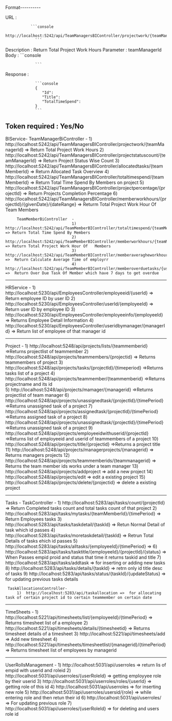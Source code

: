 Format----------

URL            :

               ```console
                 http://localhost:5242/api/TeamManagersBIController/projectwork/{teamManagerId}
                 ```

Description    : Return Total Project Work Hours
Parameter      : teamManagerId
Body           :
               ```console
                 
                 ```
Response       : 

                 ```console
                 {
                    "Id":
                    "Title":
                    "TotalTimeSpend":
                 }
                 ```
                 
Token required : Yes/No
-------------------------------------------------------------------------------------------------------------------------------------------


BIService- 
         TeamManagerBiController -
                                  1) http://localhost:5242/api/TeamManagersBIController/projectwork/{teamManagerId} => Return Total Project Work Hours
                                  2) http://localhost:5242/api/TeamManagersBIController/projectstatuscount/{teamManagerId} => Return Project Status Wise Count
                                  3) http://localhost:5242/api/TeamManagersBIController/allocatedtasks/{teamMemberId} => Return Allocated Task Overview
                                  4) http://localhost:5242/api/TeamManagersBIController/totaltimespend/{teamMemberId} => Return Total Time Spend By Members on project
                                  5) http://localhost:5242/api/TeamManagersBIController/projectpercentage/{projectId} => Return Projects Completion Percentage
                                  6) http://localhost:5242/api/TeamManagersBIController/memberworkhours/{projectId}/{givenDate}/{dateRange} => Returm Total Project Work Hour Of Team Members


         TeamMemberBiController  -
                                 1) http://localhost:5242/api/TeamMemberBIController/totaltimespend/{teamMemberId} => Return Total Time Spend By Members 
                                 2) http://localhost:5242/api/TeamMemberBIController/memberworkhours/{teamMemberId}/{givenDate}/{dateRange} => Return Total Project Work Hour Of   Members
                                 3) http://localhost:5242/api/TeamMemberBIController/memberaveragheworkhours/{userId} =>  Return Calculate Average Time of employrr
                                 4) http://localhost:5242/api/TeamMemberBIController/memberoverduetasks/{userId} =>  Return Over Due Task Of Member which have 7 days to get overdue



 
--------------------------------------------------------------------------------------------------------------------------------------------
          
HRService  - 
            1) http://localhost:5230/api/EmployeesController/employeeid/{userId} => Return employee ID by user ID
            2) http://localhost:5230/api/EmployeesController/userId/{employeeId} => Return user ID by employee ID
            3) http://localhost:5230/api/EmployeesController/employeeinfo/{employeeId} => Returns Employee Detail Information
            4) http://localhost:5230/api/EmployeesController/useridbymanager/{managerId} =>   Return list of employee of that manager id 

--------------------------------------------------------------------------------------------------------------------------------------------

Project  -
           1) http://localhost:5248/api/projects/lists/{teammemberid} =>Returns projectlist of teammember
           2) http://localhost:5248/api/projects/teammembers/{projectid} => Returns teammembers of project
           3) http://localhost:5248/api/projects/tasks/{projectId}/{timeperiod} =>Returns tasks list of a project
           4) http://localhost:5248/api/projects/teammember/{teammemberid} =>Returns projectname and its id  
           5) http://localhost:5248/api/projects/mamager/{managerid} =>Returns projectlist of team manager
           6) http://localhost:5248/api/projects/unassignedtask/{projectId}/{timePeriod} =>Returns unassigned task of a project
           7) http://localhost:5248/api/projects/assignedtask/{projectId}/{timePeriod} =>Returns assigned task of a project
           8) http://localhost:5248/api/projects/unassignedtask/{projectId}/{timePeriod} =>Returns unassigned task of a project
           9) http://localhost:5248/api/projects/employeeidwithuserid/{projectId} =>Returns list of employeeid and userid of teammembers of a project
          10) http://localhost:5248/api/projects/title/{projectid} =>Returns a project title
          11) http://localhost:5248/api/projects/managerprojects/{managerid} => Returns managers projects 
          12) http://localhost:5248/api/projects/teammemberids/{teammanagerid} => Returns the team member ids works under a team manager
          13) http://localhost:5248/api/projects/addproject => add a new project
          14) http://localhost:5248/api/projects/edit => edit a existing project
          15) http://localhost:5248/api/projects/delete/{projectid} => delete a existing project
        

----------------------------------------------------------------------------------------------------------------------------------------------------------

Tasks -
     TaskController -
        1)  http://localhost:5283/api/tasks/count/{projectId}  =>  Return Completed tasks count and total tasks count of that project
        2)  http://localhost:5283/api/tasks/mytasks/{teamMemberId}/{timePeriod} => Return Employees tasks
        3)  http://localhost:5283/api/tasks/taskdetail/{taskId} =>  Retun Normal Detail of task which id passes
        4)  http://localhost:5283/api/tasks/moretaskdetail/{taskId} =>  Retrun Total Details of tasks ehich id passes
        5)  http://localhost:5283/api/tasks/alltasks/{employeeId}/{timePeriod} => 
        6)  http://localhost:5283/api/tasks/tasktitle/{employeeId}/{projectId}/{status} => When Passes empid proid and status that time it returns taskid and title
        7)  http://localhost:5283/api/tasks/addtask => for inserting or adding new tasks
        8)  http://localhost:5283/api/tasks/details/{taskId} =>  retrn only id title desc of tasks
        9)  http://localhost:5283/api/tasks/status/{taskId}/{updateStatus} => for updating previous tasks details

     TaskAllocationsController- 
         1)  http://localhost:5283/api/taskallocation =>  for allocating task of certain project id to certain teammember on certain date


-----------------------------------------------------------------------------------------------------------------------------------------------------------

TimeSheets -
         1) http://localhost:5221/api/timesheets/list/{employeeId}/{timePeriod} => Returns timesheet list of a employee
         2) http://localhost:5221/api/timesheets/details/{timesheetid} => Returns timesheet details of a timesheet
         3) http://localhost:5221/api/timesheets/add => Add new timesheet
         4) http://localhost:5221/api/timesheets/timesheetlist/{managerid}/{timePeriod} => Returns timesheet list of employees by managerid

----------------------------------------------------------------------------------------------------------------------------------------------------------------

UserRollsManagement -
         1)  http://localhost:5031/api/userroles => return lis of empid with userid and roleid 
         2)  http://localhost:5031/api/userroles/{userRoleId} => getting employyee role by their userid
         3)  http://localhost:5031/api/userroles/roles/{userId} => getting role of this id
         4)  http://localhost:5031/api/userroles                =>  for inserting new role
         5)  http://localhost:5031/api/userroles/usersid/{role} => while entering role and then retun their id 
         6)  http://localhost:5031/api/userroles/               => For updating previous role 
         7)  http://localhost:5031/api/userroles/{userRoleId} =>  for deleting and users role id
